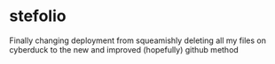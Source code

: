 stefolio
========

Finally changing deployment from squeamishly deleting all my files on cyberduck to the new and improved (hopefully) github method 
